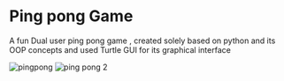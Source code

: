 # Ping pong Game

A fun Dual user ping pong game , created solely based on python and its OOP concepts
and used Turtle GUI for its graphical interface

![pingpong](https://user-images.githubusercontent.com/66404651/131785027-9c17b436-1a4b-457d-a6fa-1b783a045b1d.png)
![ping pong 2](https://user-images.githubusercontent.com/66404651/131785030-51f640c0-e09d-449d-aed2-4863dc6f011d.png)
